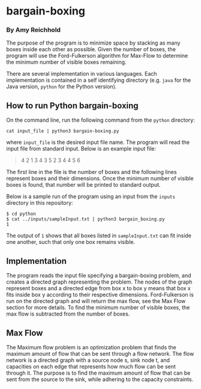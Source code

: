 # bargain-boxing
### By Amy Reichhold

The purpose of the program is to minimize space by stacking as many boxes 
inside each other as possible. Given the number of boxes, the program will 
use the Ford-Fulkerson algorithm for Max-Flow to determine the minimum number 
of visible boxes remaining. 

There are several implementation in various languages. Each implementation
is contained in a self identifying directory (e.g. `java` for the Java version,
`python` for the Python version).

## How to run Python bargain-boxing
On the command line, run the following command from the `python` directory:
```
cat input_file | python3 bargain-boxing.py
```
where `input_file` is the desired input file name.
The program will read the input file from standard input. Below is an example 
input file:
> 4
> 2 1 3
> 4 3 5
> 2 3 4
> 4 5 6

The first line in the file is the number of boxes and the following lines 
represent boxes and their dimensions. Once the minimum number of visible 
boxes is found, that number will be printed to standard output.

Below is a sample run of the program using an input from the `inputs` 
directory in this repository: 
```
$ cd python
$ cat ../inputs/sampleInput.txt | python3 bargain_boxing.py
1
```
The output of `1` shows that all boxes listed in `sampleInput.txt` can fit 
inside one another, such that only one box remains visible.

## Implementation
The program reads the input file specifying a bargain-boxing problem, and 
creates a directed graph representing the problem. The nodes of the graph 
represent boxes and a directed edge from box x to box y means that box x 
fits inside box y according to their respective dimensions. Ford-Fulkerson 
is run on the directed graph and will return the max flow, see the Max Flow 
section for more details. To find the minimum number of visible boxes, the 
max flow is subtracted from the number of boxes.


## Max Flow
The Maximum flow problem is an optimization problem that finds the maximum 
amount of flow that can be sent through a flow network. The flow network is 
a directed graph with a source node s, sink node t, and capacities on each 
edge that represents how much flow can be sent through it. The purpose is to 
find the maximum amount of flow that can be sent from the source to the sink, 
while adhering to the capacity constraints.
